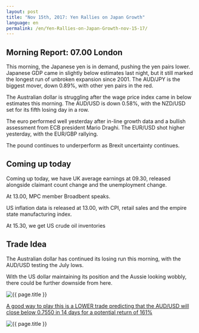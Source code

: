 ```yaml
---
layout: post
title: "Nov 15th, 2017: Yen Rallies on Japan Growth"
language: en
permalink: /en/Yen-Rallies-on-Japan-Growth-nov-15-17/
---
```

## Morning Report: 07.00 London

This morning, the Japanese yen is in demand, pushing the yen pairs lower. Japanese GDP came in slightly below estimates last night, but it still marked the longest run of unbroken expansion since 2001. The AUD/JPY is the biggest mover, down 0.89%, with other yen pairs in the red. 

The Australian dollar is struggling after the wage price index came in below estimates this morning. The AUD/USD is down 0.58%, with the NZD/USD set for its fifth losing day in a row. 

The euro performed well yesterday after in-line growth data and a bullish assessment from ECB president Mario Draghi. The EUR/USD shot higher yesterday, with the EUR/GBP rallying. 

The pound continues to underperform as Brexit uncertainty continues. 

## Coming up today 

Coming up today, we have UK average earnings at 09.30, released alongside claimant count change and the unemployment change. 

At 13.00, MPC member Broadbent speaks. 

US inflation data is released at 13.00, with CPI, retail sales and the empire state manufacturing index. 

At 15.30, we get US crude oil inventories

## Trade Idea

The Australian dollar has continued its losing run this morning, with the AUD/USD testing the July lows. 

With the US dollar maintaining its position and the Aussie looking wobbly, there could be further downside from here. 

<img class="post-image" src="{{ site.url }}/images/nov/2017-11-15_07-03-58.jpg" alt="{{ page.title }}" title="{{ page.title }}">

<a href="%LINK%%?currency=GBP&market=forex&underlying=frxAUDUSD&formname=higherlower&duration_amount=14&duration_units=d&amount=10&amount_type=payout&expiry_type=duration&barrier=0.7550" target="_blank">A good way to play this is a LOWER trade predicting that the AUD/USD will close below 0.7550 in 14 days for a potential return of 161%</a>

<img class="post-image" src="{{ site.url }}/images/nov/2017-11-15_07-08-25.jpg" alt="{{ page.title }}" title="{{ page.title }}">
